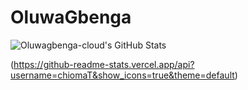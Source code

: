 # OluwaGbenga

![Oluwagbenga-cloud's GitHub Stats](https://github-readme-stats.vercel.app/api?username=Oluwagbenga-cloud&show_icons=true&theme=default)


(https://github-readme-stats.vercel.app/api?username=chiomaT&show_icons=true&theme=default)
